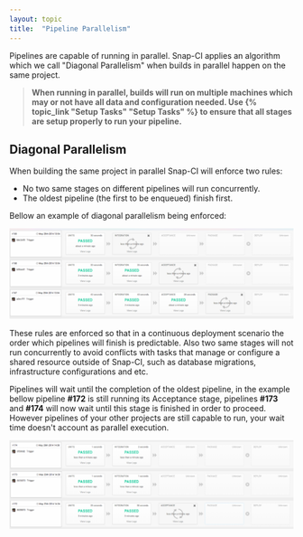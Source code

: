 ```yaml
---
layout: topic
title:  "Pipeline Parallelism"
---
```


Pipelines are capable of running in parallel. Snap-CI applies an algorithm
which we call "Diagonal Parallelism" when builds in parallel happen on the same
project.


> **When running in parallel, builds will run on multiple machines which may or
not have all data and configuration needed. Use {% topic_link "Setup Tasks" "Setup Tasks" %}
to ensure that all stages are setup properly to run your pipeline.**


## Diagonal Parallelism

When building the same project in parallel Snap-CI will enforce two rules:

* No two same stages on different pipelines will run concurrently.
* The oldest pipeline (the first to be enqueued) finish first.

Bellow an example of diagonal parallelism being enforced:

![Diagonal Parallelism](/assets/images/screenshots/diagonal-parallelism.png)

These rules are enforced so that in a continuous deployment scenario the order
which pipelines will finish is predictable. Also two same stages will not run
concurrently to avoid conflicts with tasks that manage or configure a shared
resource outside of Snap-CI, such as database migrations, infrastructure
configurations and etc.

Pipelines will wait until the completion of the oldest pipeline, in the example
bellow pipeline **#172** is still running its Acceptance stage, pipelines
**#173** and **#174** will now wait until this stage is finished in order to
proceed. However pipelines of your other projects are still capable to run,
your wait time doesn't account as parallel execution.

![Diagonal Parallelism Wait](/assets/images/screenshots/diagonal-parallel-wait.png)

